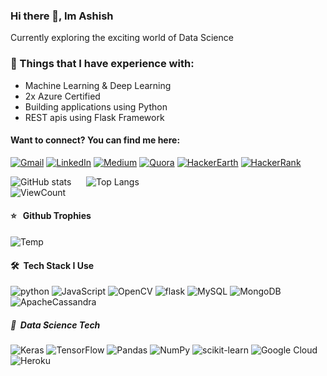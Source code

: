 
### Hi there 👋, Im Ashish 
Currently exploring the exciting world of Data Science

### :dart:  Things that I have experience with: 
* Machine Learning & Deep Learning
* 2x Azure Certified
* Building applications using Python
* REST apis using Flask Framework 


#### Want to connect? You can find me here:
<!-- Your badges -->
[![Gmail](https://img.shields.io/badge/Gmail-D14836?style=for-the-badge&logo=gmail&logoColor=white)](mailto:ashishsalaskar1@gmail.com)
[![LinkedIn](https://img.shields.io/badge/linkedin-%230077B5.svg?style=for-the-badge&logo=linkedin&logoColor=white)](https://www.linkedin.com/in/ashishsalaskar/)
[![Medium](https://img.shields.io/badge/Medium-%23000000.svg?style=for-the-badge&logo=Medium&logoColor=white)](https://ashishsalaskar1.medium.com/)
[![Quora](https://img.shields.io/badge/Quora-%23B92B27.svg?style=for-the-badge&logo=Quora&logoColor=white)](https://www.quora.com/profile/Ashish-Salaskar)
[![HackerEarth](https://img.shields.io/badge/HackerEarth-%232C3454.svg?style=for-the-badge&logo=HackerEarth&logoColor=Blue)](https://www.hackerearth.com/@ashishsalaskar1)
[![HackerRank](https://img.shields.io/badge/-Hackerrank-2EC866?style=for-the-badge&logo=HackerRank&logoColor=white)](https://www.hackerrank.com/ashishsalaskar1)


![GitHub stats](https://github-readme-stats.vercel.app/api?username=AshishSalaskar1&show_icons=true&hide_title=true&count_private=true&include_all_commits=true&count_private=true&theme=gotham) &nbsp;&nbsp;&nbsp;&nbsp; ![Top Langs](https://github-readme-stats.vercel.app/api/top-langs/?username=AshishSalaskar1&layout=compact&theme=gotham&custom_title=Statistics)  
![ViewCount](https://komarev.com/ghpvc/?username=AshishSalaskar1&color=1A4730)

#### ⭐ &nbsp; Github Trophies
![Temp](https://github-profile-trophy.vercel.app/?username=AshishSalaskar1&column=8&theme=darkhub)

#### 🛠 &nbsp;Tech Stack I Use
![python](https://img.shields.io/badge/python%20-%2314354C.svg?&style=for-the-badge&logo=python&logoColor=white)
![JavaScript](https://img.shields.io/badge/javascript-%23323330.svg?style=for-the-badge&logo=javascript&logoColor=%23F7DF1E)
![OpenCV](https://img.shields.io/badge/opencv-%23white.svg?style=for-the-badge&logo=opencv&logoColor=white)
![flask](https://img.shields.io/badge/Flask-000000.svg?&style=for-the-badge&logo=flask&logoColor=white)
![MySQL](https://img.shields.io/badge/mysql-%2300f.svg?style=for-the-badge&logo=mysql&logoColor=white)
![MongoDB](https://img.shields.io/badge/MongoDB-%234ea94b.svg?style=for-the-badge&logo=mongodb&logoColor=white)
![ApacheCassandra](https://img.shields.io/badge/cassandra-%231287B1.svg?style=for-the-badge&logo=apache-cassandra&logoColor=white)
##### :robot: &nbsp;Data Science Tech
![Keras](https://img.shields.io/badge/Keras-%23D00000.svg?style=for-the-badge&logo=Keras&logoColor=white)
![TensorFlow](https://img.shields.io/badge/TensorFlow-%23FF6F00.svg?style=for-the-badge&logo=TensorFlow&logoColor=white)
![Pandas](https://img.shields.io/badge/pandas-%23150458.svg?style=for-the-badge&logo=pandas&logoColor=white)
![NumPy](https://img.shields.io/badge/numpy-%23013243.svg?style=for-the-badge&logo=numpy&logoColor=white)
![scikit-learn](https://img.shields.io/badge/scikit--learn-%23F7931E.svg?style=for-the-badge&logo=scikit-learn&logoColor=white)
![Google Cloud](https://img.shields.io/badge/GoogleCloud-%234285F4.svg?style=for-the-badge&logo=google-cloud&logoColor=white)
![Heroku](https://img.shields.io/badge/heroku-%23430098.svg?style=for-the-badge&logo=heroku&logoColor=white)






